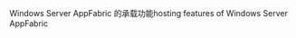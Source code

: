 <span data-ttu-id="797a1-101">Windows Server AppFabric 的承载功能</span><span class="sxs-lookup"><span data-stu-id="797a1-101">hosting features of Windows Server AppFabric</span></span>